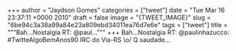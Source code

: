
+++
author = "Jaydson Gomes"
categories = ["tweet"]
date = "Tue Mar 16 23:37:11 +0000 2010"
draft = false
image = "{TWEET_IMAGE}"
slug = "6be94c3a38a99a84e23a809ebd34011ea76d7e6e"
tags = ["tweet"]
title = """Bah...Nostalgia RT: @paul..."""
+++
Bah...Nostalgia RT: @paulinhazucco: #TwitteAlgoBemAnos90 IRC do Via-RS \o/ Q saudade...
